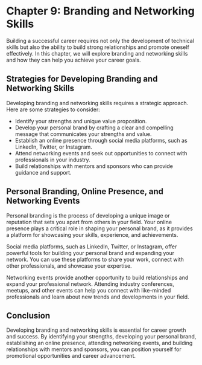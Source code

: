 Chapter 9: Branding and Networking Skills
=========================================

Building a successful career requires not only the development of technical skills but also the ability to build strong relationships and promote oneself effectively. In this chapter, we will explore branding and networking skills and how they can help you achieve your career goals.

Strategies for Developing Branding and Networking Skills
--------------------------------------------------------

Developing branding and networking skills requires a strategic approach. Here are some strategies to consider:

* Identify your strengths and unique value proposition.
* Develop your personal brand by crafting a clear and compelling message that communicates your strengths and value.
* Establish an online presence through social media platforms, such as LinkedIn, Twitter, or Instagram.
* Attend networking events and seek out opportunities to connect with professionals in your industry.
* Build relationships with mentors and sponsors who can provide guidance and support.

Personal Branding, Online Presence, and Networking Events
---------------------------------------------------------

Personal branding is the process of developing a unique image or reputation that sets you apart from others in your field. Your online presence plays a critical role in shaping your personal brand, as it provides a platform for showcasing your skills, experience, and achievements.

Social media platforms, such as LinkedIn, Twitter, or Instagram, offer powerful tools for building your personal brand and expanding your network. You can use these platforms to share your work, connect with other professionals, and showcase your expertise.

Networking events provide another opportunity to build relationships and expand your professional network. Attending industry conferences, meetups, and other events can help you connect with like-minded professionals and learn about new trends and developments in your field.

Conclusion
----------

Developing branding and networking skills is essential for career growth and success. By identifying your strengths, developing your personal brand, establishing an online presence, attending networking events, and building relationships with mentors and sponsors, you can position yourself for promotional opportunities and career advancement.
